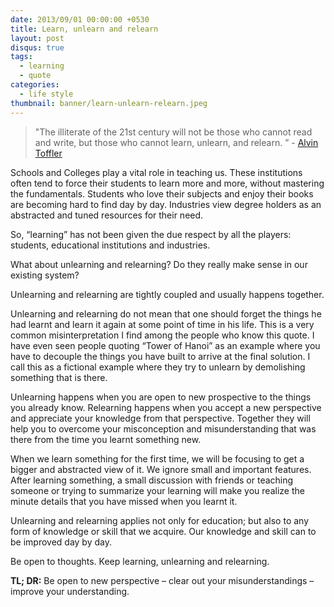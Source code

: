 ```yaml
---
date: 2013/09/01 00:00:00 +0530
title: Learn, unlearn and relearn
layout: post
disqus: true
tags:
  - learning
  - quote
categories:
  - life style
thumbnail: banner/learn-unlearn-relearn.jpeg
---
```


> "The illiterate of the 21st century will not be those who cannot read and write, but those who cannot learn, unlearn, and relearn. ” - [Alvin Toffler](http://en.wikipedia.org/wiki/Alvin_Toffler)

Schools and Colleges play a vital role in teaching us. These institutions often tend to force their students to learn more and more, without mastering the fundamentals. Students who love their subjects and enjoy their books are becoming hard to find day by day. Industries view degree holders as an abstracted and tuned resources for their need.

<!--more-->

So, “learning” has not been given the due respect by all the players: students, educational institutions and industries.

What about unlearning and relearning? Do they really make sense in our existing system?

Unlearning and relearning are tightly coupled and usually happens together.

Unlearning and relearning do not mean that one should forget the things he had learnt and learn it again at some point of time in his life. This is a very common misinterpretation I find among the people who know this quote. I have even seen people quoting “Tower of Hanoi” as an example where you have to decouple the things you have built to arrive at the final solution. I call this as a fictional example where they try to unlearn by demolishing something that is there.

Unlearning happens when you are open to new prospective to the things you already know. Relearning happens when you accept a new perspective and appreciate your knowledge from that perspective. Together they will help you to overcome your misconception and misunderstanding that was there from the time you learnt something new.

When we learn something for the first time, we will be focusing to get a bigger and abstracted view of it. We ignore small and important features. After learning something, a small discussion with friends or teaching someone or trying to summarize your learning will make you realize the minute details that you have missed when you learnt it.

Unlearning and relearning applies not only for education; but also to any form of knowledge or skill that we acquire. Our knowledge and skill can to be improved day by day.

Be open to thoughts. Keep learning, unlearning and relearning.

**TL; DR:** Be open to new perspective – clear out your misunderstandings – improve your understanding.
